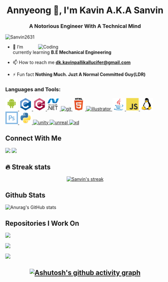 <h1 align="center">Annyeong 👋, I'm Kavin A.K.A Sanvin</h1>
<h3 align="center">A Notorious Engineer With A Technical Mind</h3>
<p align="left"> <img src="https://komarev.com/ghpvc/?username=Sanvin263&label=My Profile%20Views&color=129e00&style=plastic" alt="Sanvin2631" /> </p> 
<img align="right" alt="Coding" width="400" src="https://c.tenor.com/mBgldR8KpQsAAAAC/blackpink-roseanne-park.gif">



- 🌱 I’m currently learning **B.E Mechanical Engineering**

- 📫 How to reach me **dk.kavinpallikallucifer@gmail.com**

- ⚡ Fun fact **Nothing Much. Juzt A Normal Committed Guy(LDR)**


<h3 align="left">Languages and Tools:</h3>
<p align="left"> <a href="https://developer.android.com" target="_blank"> <img src="https://raw.githubusercontent.com/devicons/devicon/master/icons/android/android-original-wordmark.svg" alt="android" width="40" height="40"/> </a> <a href="https://www.cprogramming.com/" target="_blank"> <img src="https://raw.githubusercontent.com/devicons/devicon/master/icons/c/c-original.svg" alt="c" width="40" height="40"/> </a> <a href="https://www.w3schools.com/cpp/" target="_blank"> <img src="https://raw.githubusercontent.com/devicons/devicon/master/icons/cplusplus/cplusplus-original.svg" alt="cplusplus" width="40" height="40"/> </a> <a href="https://dotnet.microsoft.com/" target="_blank"> <img src="https://raw.githubusercontent.com/devicons/devicon/master/icons/dot-net/dot-net-original-wordmark.svg" alt="dotnet" width="40" height="40"/> </a> <a href="https://git-scm.com/" target="_blank"> <img src="https://www.vectorlogo.zone/logos/git-scm/git-scm-icon.svg" alt="git" width="40" height="40"/> </a> <a href="https://www.w3.org/html/" target="_blank"> <img src="https://raw.githubusercontent.com/devicons/devicon/master/icons/html5/html5-original-wordmark.svg" alt="html5" width="40" height="40"/> </a> <a href="https://www.adobe.com/in/products/illustrator.html" target="_blank"> <img src="https://www.vectorlogo.zone/logos/adobe_illustrator/adobe_illustrator-icon.svg" alt="illustrator" width="40" height="40"/> </a> <a href="https://www.java.com" target="_blank"> <img src="https://raw.githubusercontent.com/devicons/devicon/master/icons/java/java-original.svg" alt="java" width="40" height="40"/> </a> <a href="https://developer.mozilla.org/en-US/docs/Web/JavaScript" target="_blank"> <img src="https://raw.githubusercontent.com/devicons/devicon/master/icons/javascript/javascript-original.svg" alt="javascript" width="40" height="40"/> </a> <a href="https://www.linux.org/" target="_blank"> <img src="https://raw.githubusercontent.com/devicons/devicon/master/icons/linux/linux-original.svg" alt="linux" width="40" height="40"/> </a> <a href="https://www.photoshop.com/en" target="_blank"> <img src="https://raw.githubusercontent.com/devicons/devicon/master/icons/photoshop/photoshop-line.svg" alt="photoshop" width="40" height="40"/> </a> <a href="https://www.python.org" target="_blank"> <img src="https://raw.githubusercontent.com/devicons/devicon/master/icons/python/python-original.svg" alt="python" width="40" height="40"/> </a> <a href="https://unity.com/" target="_blank"> <img src="https://www.vectorlogo.zone/logos/unity3d/unity3d-icon.svg" alt="unity" width="40" height="40"/> </a> <a href="https://unrealengine.com/" target="_blank"> <img src="https://raw.githubusercontent.com/kenangundogan/fontisto/036b7eca71aab1bef8e6a0518f7329f13ed62f6b/icons/svg/brand/unreal-engine.svg" alt="unreal" width="40" height="40"/> </a> <a href="https://www.adobe.com/products/xd.html" target="_blank"> <img src="https://cdn.worldvectorlogo.com/logos/adobe-xd.svg" alt="xd" width="40" height="40"/> </a> </p>

## Connect With Me
[<img src="https://www.vectorlogo.zone/logos/instagram/instagram-tile.svg" width="32">](https://www.instagram.com/sanvin_minion)
[<img src="https://www.vectorlogo.zone/logos/telegram/telegram-tile.svg" width="32">](https://t.me/SanvinMinion)


## 🔥 Streak stats

<!-- GitHub Readme Streak Stats - https://github.com/DenverCoder1/github-readme-streak-stats -->
<p align="center">
  <a href="https://github.com/Sanvin2631/github-readme-streak-stats">
    <img title="🔥 Get streak stats for your profile at git.io/streak-stats" alt="Sanvin's streak" src="https://github-readme-streak-stats.herokuapp.com?user=Sanvin2631&theme=vision-friendly-dark&hide_border=true"/>
  </a>
</p>

## Github Stats
![Anurag's GitHub stats](https://github-readme-stats.vercel.app/api?username=Sanvin2631&show_icons=true&theme=great-gatsby)


## Repositories I Work On</h2>
<a href="https://github.com/Sanvin2631/Minion-Juice-Reloaded-Kernel"><img src="https://github-readme-stats.vercel.app/api/pin/?username=Sanvin2631&repo=Minion-Juice-Reloaded-Kernel&show_owner=false&theme=nightowl"></a></p>
<a href="https://github.com/Sanvin2631/Minion-Juice-Kernel"><img src="https://github-readme-stats.vercel.app/api/pin/?username=Sanvin2631&repo=Minion-Juice-Kernel&show_owner=false&theme=midnight-purple"></a></p>
<a href="https://github.com/Sanvin2631/Minions-Kernel-Sweet"><img src="https://github-readme-stats.vercel.app/api/pin/?username=Sanvin2631&repo=Minions-Kernel-Sweet&show_owner=false&theme=radical"></a></p>
<h2 align="center">
  
  [![Ashutosh's github activity graph](https://activity-graph.herokuapp.com/graph?username=Sanvin2631&theme=coral)](https://github.com/Sanvin2631/github-readme-activity-graph)

  
